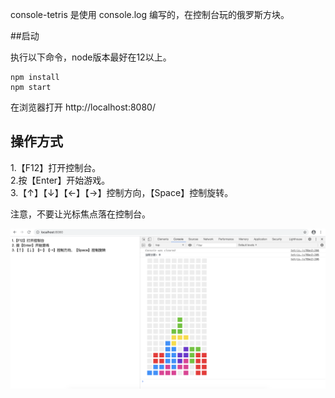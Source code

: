 console-tetris 是使用 console.log 编写的，在控制台玩的俄罗斯方块。

##启动

执行以下命令，node版本最好在12以上。

```
npm install
npm start
```
在浏览器打开 http://localhost:8080/

## 操作方式

1.【F12】打开控制台。  
2.按【Enter】开始游戏。  
3.【↑】【↓】【←】【→】控制方向，【Space】控制旋转。

注意，不要让光标焦点落在控制台。

![preview](https://raw.githubusercontent.com/shenmaxg/console-tetris/master/image/preview.png)